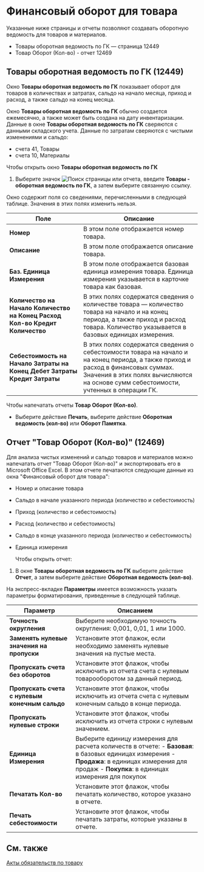 # Финансовый оборот для товара

Указанные ниже страницы и отчеты позволяют создавать оборотную ведомость для товаров и материалов.

- Товары оборотная ведомость по ГК — страница 12449
- Товар Оборот (Кол-во) - отчет 12469

## Товары оборотная ведомость по ГК (12449)

Окно **Товары оборотная ведомость по ГК** показывает оборот для товаров в количествах и затратах, сальдо на начало месяца, приход и расход, а также сальдо на конец месяца.

Окно **Товары оборотная ведомость по ГК** обычно создается ежемесячно, а также может быть создана на дату инвентаризации. Данные в окне **Товары оборотная ведомость по ГК** сверяются с данными складского учета. Данные по затратам сверяются с чистыми изменениями и сальдо:

- счета 41, Товары
- счета 10, Материалы

Чтобы открыть окно **Товары оборотная ведомость по ГК**

1. Выберите значок ![Поиск страницы или отчета](), введите **Товары - оборотная ведомость по ГК**, а затем выберите связанную ссылку.

Окно содержит поля со сведениями, перечисленными в следующей таблице. Значения в этих полях изменить нельзя.

| Поле                                                         | Описание                                                     |
| ------------------------------------------------------------ | ------------------------------------------------------------ |
| **Номер**                                                    | В этом поле отображается номер товара.                       |
| **Описание**                                                 | В этом поле отображается описание товара.                    |
| **Баз. Единица Измерения**                                   | В этом поле отображается базовая единица измерения товара. Единица измерения указывается в карточке товара как базовая. |
| **Количество на Начало**  **Количество на Конец**  **Расход Кол-во**  **Кредит Количество** | В этих полях содержатся сведения о количестве товара — количество товара на начало и на конец периода, а также приход и расход товара. Количество указывается в базовых единицах измерения. |
| **Себестоимость на Начало**  **Затраты на Конец**  **Дебет Затраты**  **Кредит Затраты** | В этих полях содержатся сведения о себестоимости товара на начало и на конец периода, а также приход и расход в финансовых суммах. Значения в этих полях вычисляются на основе сумм себестоимости, учтенных в операции ГК. |

Чтобы напечатать отчеты **Товар Оборот (Кол-во)**.

- Выберите действие **Печать**, выберите действие **Оборотная ведомость (кол-во)** или **Оборот Памятка**.

## Отчет "Товар Оборот (Кол-во)" (12469)

Для анализа чистых изменений и сальдо товаров и материалов можно напечатать отчет "Товар Оборот (Кол-во)" и экспортировать его в Microsoft Office Excel. В этом отчете печатаются следующие данные из окна "Финансовый оборот для товара":

- Номер и описание товара

- Сальдо в начале указанного периода (количество и себестоимость)

- Приход (количество и себестоимость)

- Расход (количество и себестоимость)

- Сальдо в конце указанного периода (количество и себестоимость)

- Единица измерения

  

  Чтобы открыть отчет:

1. В окне **Товары оборотная ведомость по ГК** выберите действие **Отчет**, а затем выберите действие **Оборотная ведомость (кол-во)**.

На экспресс-вкладке **Параметры** имеется возможность указать параметры форматирования, приведенные в следующей таблице.

| Параметр                                       | Описанием                                                    |
| ---------------------------------------------- | ------------------------------------------------------------ |
| **Точность округления**                        | Выберите необходимую точность округления:   0,001, 0,01, 1 или 1000. |
| **Заменять нулевые значения на пропуски**      | Установите этот флажок, если необходимо заменять нулевые значения на пустые места. |
| **Пропускать счета без оборотов**              | Установите этот флажок, чтобы исключить из отчета счета с нулевым товарооборотом за данный период. |
| **Пропускать счета с нулевым конечным сальдо** | Установите этот флажок, чтобы исключить из отчета счета с нулевым конечным сальдо в конце периода. |
| **Пропускать нулевые строки**                  | Установите этот флажок, чтобы исключить из отчета строки с нулевым значением. |
| **Единица Измерения**                          | Выберите единицу измерения для расчета количеств в отчете:   -   **Базовая**: в базовых единицах измерения -   **Продажа**: в единицах измерения для продаж -   **Покупка**: в единицах измерения для покупок |
| **Печатать Кол-во**                            | Установите этот флажок, чтобы печатать количество, которое указано в отчете. |
| **Печать себестоимости**                       | Установите этот флажок, чтобы печатать затраты, которые указаны в отчете. |

## 

## См. также

[Акты обязательств по товару]()